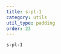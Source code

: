 ```yaml
---
title: s-pl-1
category: utils
util_type: padding
order: 23
---
```

<div class="s-pl-1">
  <code>s-pl-1</code>
</div>